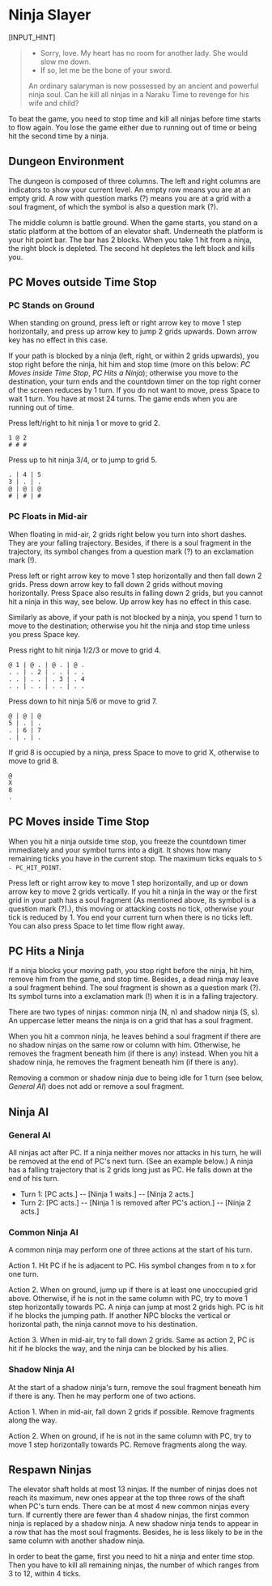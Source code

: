 # Ninja Slayer

[INPUT_HINT]

> - Sorry, love. My heart has no room for another lady. She would slow me down.
> - If so, let me be the bone of your sword.
>
> An ordinary salaryman is now possessed by an ancient and powerful ninja soul. Can he kill all ninjas in a Naraku Time to revenge for his wife and child?

To beat the game, you need to stop time and kill all ninjas before time starts to flow again. You lose the game either due to running out of time or being hit the second time by a ninja.

## Dungeon Environment

The dungeon is composed of three columns. The left and right columns are indicators to show your current level. An empty row means you are at an empty grid. A row with question marks (?) means you are at a grid with a soul fragment, of which the symbol is also a question mark (?).

The middle column is battle ground. When the game starts, you stand on a static platform at the bottom of an elevator shaft. Underneath the platform is your hit point bar. The bar has 2 blocks. When you take 1 hit from a ninja, the right block is depleted. The second hit depletes the left block and kills you.

## PC Moves outside Time Stop

### PC Stands on Ground

When standing on ground, press left or right arrow key to move 1 step horizontally, and press up arrow key to jump 2 grids upwards. Down arrow key has no effect in this case.

If your path is blocked by a ninja (left, right, or within 2 grids upwards), you stop right before the ninja, hit him and stop time (more on this below: *PC Moves inside Time Stop*, *PC Hits a Ninja*); otherwise you move to the destination, your turn ends and the countdown timer on the top right corner of the screen reduces by 1 turn. If you do not want to move, press Space to wait 1 turn. You have at most 24 turns. The game ends when you are running out of time.

Press left/right to hit ninja 1 or move to grid 2.

    1 @ 2
    # # #

Press up to hit ninja 3/4, or to jump to grid 5.

    . | 4 | 5
    3 | . | .
    @ | @ | @
    # | # | #

### PC Floats in Mid-air

When floating in mid-air, 2 grids right below you turn into short dashes. They are your falling trajectory. Besides, if there is a soul fragment in the trajectory, its symbol changes from a question mark (?) to an exclamation mark (!).

Press left or right arrow key to move 1 step horizontally and then fall down 2 grids. Press down arrow key to fall down 2 grids without moving horizontally. Press Space also results in falling down 2 grids, but you cannot hit a ninja in this way, see below. Up arrow key has no effect in this case.

Similarly as above, if your path is not blocked by a ninja, you spend 1 turn to move to the destination; otherwise you hit the ninja and stop time unless you press Space key.

Press right to hit ninja 1/2/3 or move to grid 4.

    @ 1 | @ . | @ . | @ .
    . . | . 2 | . . | . .
    . . | . . | . 3 | . 4
    . . | . . | . . | . .

Press down to hit ninja 5/6 or move to grid 7.

    @ | @ | @
    5 | . | .
    . | 6 | 7
    . | . | .

If grid 8 is occupied by a ninja, press Space to move to grid X, otherwise to move to grid 8.

    @
    X
    8
    .

## PC Moves inside Time Stop

When you hit a ninja outside time stop, you freeze the countdown timer immediately and your symbol turns into a digit. It shows how many remaining ticks you have in the current stop. The maximum ticks equals to `5 - PC_HIT_POINT`.

Press left or right arrow key to move 1 step horizontally, and up or down arrow key to move 2 grids vertically. If you hit a ninja in the way or the first grid in your path has a soul fragment (As mentioned above, its symbol is a question mark (?).), this moving or attacking costs no tick, otherwise your tick is reduced by 1. You end your current turn when there is no ticks left. You can also press Space to let time flow right away.

## PC Hits a Ninja

If a ninja blocks your moving path, you stop right before the ninja, hit him, remove him from the game, and stop time. Besides, a dead ninja may leave a soul fragment behind. The soul fragment is shown as a question mark (?). Its symbol turns into a exclamation mark (!) when it is in a falling trajectory.

There are two types of ninjas: common ninja (N, n) and shadow ninja (S, s). An uppercase letter means the ninja is on a grid that has a soul fragment.

When you hit a common ninja, he leaves behind a soul fragment if there are no shadow ninjas on the same row or column with him. Otherwise, he removes the fragment beneath him (if there is any) instead. When you hit a shadow ninja, he removes the fragment beneath him (if there is any).

Removing a common or shadow ninja due to being idle for 1 turn (see below, *General AI*) does not add or remove a soul fragment.

## Ninja AI

### General AI

All ninjas act after PC. If a ninja neither moves nor attacks in his turn, he will be removed at the end of PC's next turn. (See an example below.) A ninja has a falling trajectory that is 2 grids long just as PC. He falls down at the end of his turn.

* Turn 1: [PC acts.] -- [Ninja 1 waits.] -- [Ninja 2 acts.]
* Turn 2: [PC acts.] -- [Ninja 1 is removed after PC's action.] -- [Ninja 2 acts.]

### Common Ninja AI

A common ninja may perform one of three actions at the start of his turn.

Action 1. Hit PC if he is adjacent to PC. His symbol changes from n to x for one turn.

Action 2. When on ground, jump up if there is at least one unoccupied grid above. Otherwise, if he is not in the same column with PC, try to move 1 step horizontally towards PC. A ninja can jump at most 2 grids high. PC is hit if he blocks the jumping path. If another NPC blocks the vertical or horizontal path, the ninja cannot move to his destination.

Action 3. When in mid-air, try to fall down 2 grids. Same as action 2, PC is hit if he blocks the way, and the ninja can be blocked by his allies.

### Shadow Ninja AI

At the start of a shadow ninja's turn, remove the soul fragment beneath him if there is any. Then he may perform one of two actions.

Action 1. When in mid-air, fall down 2 grids if possible. Remove fragments along the way.

Action 2. When on ground, if he is not in the same column with PC, try to move 1 step horizontally towards PC. Remove fragments along the way.

## Respawn Ninjas

The elevator shaft holds at most 13 ninjas. If the number of ninjas does not reach its maximum, new ones appear at the top three rows of the shaft when PC's turn ends. There can be at most 4 new common ninjas every turn. If currently there are fewer than 4 shadow ninjas, the first common ninja is replaced by a shadow ninja. A new shadow ninja tends to appear in a row that has the most soul fragments. Besides, he is less likely to be in the same column with another shadow ninja.

In order to beat the game, first you need to hit a ninja and enter time stop. Then you have to kill all remaining ninjas, the number of which ranges from 3 to 12, within 4 ticks.

